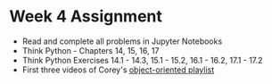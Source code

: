 # Week 4 Assignment

* Read and complete all problems in Jupyter Notebooks
* Think Python - Chapters 14, 15, 16, 17
* Think Python Exercises 14.1 - 14.3, 15.1 - 15.2, 16.1 - 16.2, 17.1 - 17.2
* First three videos of Corey's [object-oriented playlist](https://www.youtube.com/playlist?list=PL-osiE80TeTsqhIuOqKhwlXsIBIdSeYtc)